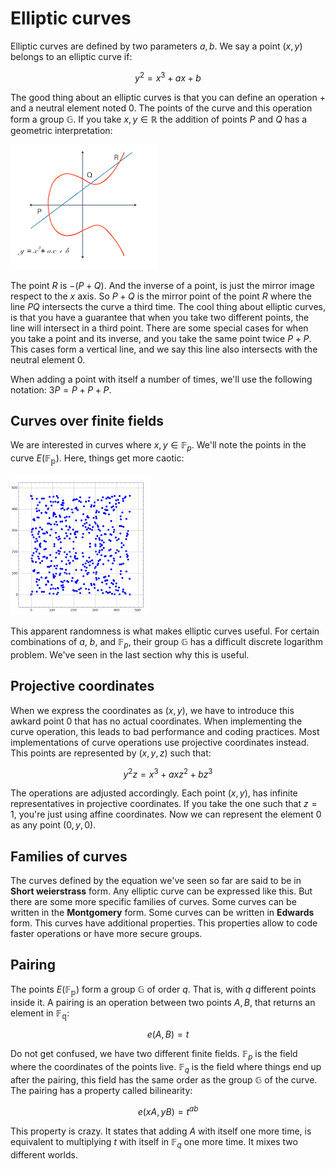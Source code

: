 # Elliptic curves
Elliptic curves are defined by two parameters $a, b$. We say a point $(x, y)$ belongs to an elliptic curve if:

$$y^2=x^3+ax+b$$

The good thing about an elliptic curves is that you can define an operation $+$ and a neutral element noted $0$. The points of the curve and this operation form a group $\mathbb{G}$. If you take $x,y \in \mathbb{R}$ the addition of points $P$ and $Q$ has a geometric interpretation:

![image](../images/curve.png)

The point $R$ is $-(P+Q)$. And the inverse of a point, is just the mirror image respect to the $x$ axis. So $P+Q$ is the mirror point of the point $R$ where the line $PQ$ intersects the curve a third time. The cool thing about elliptic curves, is that you have a guarantee that when you take two different points, the line will intersect in a third point. There are some special cases for when you take a point and its inverse, and you take the same point twice $P+P$. This cases form a vertical line, and we say this line also intersects with the neutral element $0$.

When adding a point with itself a number of times, we'll use the following notation: $3P=P+P+P$.

## Curves over finite fields
We are interested in curves where $x, y \in \mathbb{F}_p$. We'll note the points in the curve $E(\mathbb{F_p})$. Here, things get more caotic:

![image](../images/curves_2.png)

This apparent randomness is what makes elliptic curves useful. For certain combinations of $a$, $b$, and $\mathbb{F}_p$, their group $\mathbb{G}$ has a difficult discrete logarithm problem. We've seen in the last section why this is useful.

## Projective coordinates
When we express the coordinates as $(x, y)$, we have to introduce this awkard point $0$ that has no actual coordinates. When implementing the curve operation, this leads to bad performance and coding practices. Most implementations of curve operations use projective coordinates instead. This points are represented by $(x, y, z)$ such that:

$$y^2z=x^3+axz^2+bz^3$$

The operations are adjusted accordingly. Each point $(x, y)$, has infinite representatives in projective coordinates. If you take the one such that $z=1$, you're just using affine coordinates. Now we can represent the element $0$ as any point $(0, y, 0)$.

## Families of curves
The curves defined by the equation we've seen so far are said to be in **Short weierstrass** form. Any elliptic curve can be expressed like this. But there are some more specific families of curves. Some curves can be written in the **Montgomery** form. Some curves can be written in **Edwards** form. This curves have additional properties. This properties allow to code faster operations or have more secure groups.

## Pairing
The points $E(\mathbb{F_p})$ form a group $\mathbb{G}$ of order $q$. That is, with $q$ different points inside it. A pairing is an operation between two points $A, B$, that returns an element in $\mathbb{F_q}$:

$$e(A, B)=t$$

Do not get confused, we have two different finite fields. $\mathbb{F}_p$ is the field where the coordinates of the points live. $\mathbb{F}_q$ is the field where things end up after the pairing, this field has the same order as the group $\mathbb{G}$ of the curve. The pairing has a property called bilinearity:

$$e(xA, yB)=t^{ab}$$

This property is crazy. It states that adding $A$ with itself one more time, is equivalent to multiplying $t$ with itself in $\mathbb{F}_q$ one more time. It mixes two different worlds.
